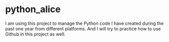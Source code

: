 # python_alice

I am using this project to manage the Python code I have created during the past one year from different platforms.
And I will try to practice how to use Github in this project as well.
